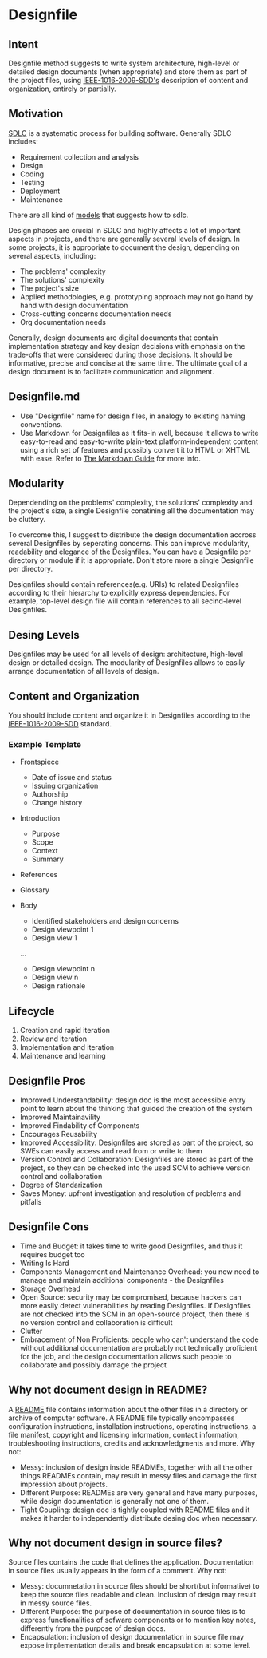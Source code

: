 # Designfile

## Intent

Designfile method suggests to write system architecture, high-level or detailed design documents (when appropriate) and store them as part of the project files, using [IEEE-1016-2009-SDD's](https://ieeexplore.ieee.org/document/5167255) description of content and organization, entirely or partially.

## Motivation

[SDLC](https://www.guru99.com/software-development-life-cycle-tutorial.html) is a systematic process for building software. Generally SDLC includes:

- Requirement collection and analysis
- Design
- Coding
- Testing
- Deployment
- Maintenance

There are all kind of [models](https://www.javatpoint.com/software-engineering-sdlc-models) that suggests how to sdlc.

Design phases are crucial in SDLC and highly affects a lot of important aspects in projects, and there are generally several levels of design. In some projects, it is appropriate to document the design, depending on several aspects, including:

- The problems' complexity
- The solutions' complexity
- The project's size
- Applied methodologies, e.g. prototyping approach may not go hand by hand with design documentation
- Cross-cutting concerns documentation needs
- Org documentation needs

Generally, design documents are digital documents that contain implementation strategy and key design decisions with emphasis on the trade-offs that were considered during those decisions. It should be informative, precise and concise at the same time. The ultimate goal of a design document is to facilitate communication and alignment.

## Designfile.md

- Use "Designfile" name for design files, in analogy to existing naming conventions.
- Use Markdown for Designfiles as it fits-in well, because it allows to write easy-to-read and easy-to-write plain-text platform-independent content using a rich set of features and possibly convert it to HTML or XHTML with ease. Refer to [The Markdown Guide](https://www.markdownguide.org) for more info.

## Modularity

Dependending on the problems' complexity, the solutions' complexity and the project's size, a single Designfile conatining all the documentation may be cluttery.

To overcome this, I suggest to distribute the design documentation accross several Designfiles by seperating concerns. This can improve modularity, readability and elegance of the Designfiles. You can have a Designfile per directory or module if it is appropriate. Don't store more a single Designfile per directory.

Designfiles should contain references(e.g. URIs) to related Designfiles according to their hierarchy to explicitly express dependencies. For example, top-level design file will contain references to all secind-level Designfiles.

## Desing Levels

Designfiles may be used for all levels of design: architecture, high-level design or detailed design. The modularity of Designfiles allows to easily arrange documentation of all levels of design.  

## Content and Organization

You should include content and organize it in Designfiles according to the [IEEE-1016-2009-SDD](https://ieeexplore.ieee.org/document/5167255) standard.

### Example Template

- Frontspiece
  - Date of issue and status
  - Issuing organization
  - Authorship
  - Change history
- Introduction
  - Purpose
  - Scope
  - Context
  - Summary
- References
- Glossary
- Body
  - Identified stakeholders and design concerns
  - Design viewpoint 1
  - Design view 1

   …

  - Design viewpoint n
  - Design view n
  - Design rationale

## Lifecycle

1. Creation and rapid iteration
2. Review and iteration
3. Implementation and iteration
4. Maintenance and learning

## Designfile Pros

- Improved Understandability: design doc is the most accessible entry point to learn about the thinking that guided the creation of the system
- Improved Maintainavility
- Improved Findability of Components
- Encourages Reusability
- Improved Accessibility: Designfiles are stored as part of the project, so SWEs can easily access and read from or write to them
- Version Control and Collaboration: Designfiles are stored as part of the project, so they can be checked into the used SCM to achieve version control and collaboration
- Degree of Standarization
- Saves Money: upfront investigation and resolution of problems and pitfalls

## Designfile Cons

- Time and Budget: it takes time to write good Designfiles, and thus it requires budget too
- Writing Is Hard
- Components Management and Maintenance Overhead: you now need to manage and maintain additional components - the Designfiles
- Storage Overhead
- Open Source: security may be compromised, because hackers can more easily detect vulnerabilities by reading Designfiles. If Designfiles are not checked into the SCM in an open-source project, then there is no version control and collaboration is difficult
- Clutter
- Embracement of Non Proficients: people who can't understand the code without additional documentation are probably not technically proficient for the job, and the design documentation allows such people to collaborate and possibly damage the project

## Why not document design in README?

A [README](https://en.wikipedia.org/wiki/README) file contains information about the other files in a directory or archive of computer software. A README file typically encompasses configuration instructions, installation instructions, operating instructions, a file manifest, copyright and licensing information, contact information, troubleshooting instructions, credits and acknowledgments and more. Why not:

- Messy: inclusion of design inside READMEs, together with all the other things READMEs contain, may result in messy files and damage the first impression about projects.
- Different Purpose: READMEs are very general and have many purposes, while design documentation is generally not one of them.
- Tight Coupling: design doc is tightly coupled with README files and it makes it harder to independently distribute desing doc when necessary.

## Why not document design in source files?

Source files contains the code that defines the application. Documentation in source files usually appears in the form of a comment. Why not:

- Messy: documnetation in source files should be short(but informative) to keep the source files readable and clean. Inclusion of design may result in messy source files.
- Different Purpose: the purpose of documentation in source files is to express functionalities of sofware components or to mention key notes, differently from the purpose of design docs.
- Encapsulation: inclusion of design documentation in source file may expose implementation details and break encapsulation at some level.
